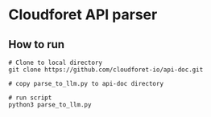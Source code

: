 # Cloudforet API parser

## How to run

~~~
# Clone to local directory
git clone https://github.com/cloudforet-io/api-doc.git

# copy parse_to_llm.py to api-doc directory

# run script
python3 parse_to_llm.py
~~~
